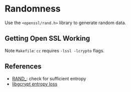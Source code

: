 Randomness
==========
Use the `<openssl/rand.h>` library to generate random data.

Getting Open SSL Working
------------------------
Note `Makefile`: `cc` requires `-lssl -lcrypto` flags.

References
----------

* [RAND_][1]: check for sufficient entropy
* [libgcrypt entropy loss][2]


[1]: https://www.openssl.org/docs/manmaster/man3/RAND_add.html
[2]: https://formal.iti.kit.edu/~klebanov/pubs/libgcrypt-cve-2016-6313.pdf
[3]: https://sockpuppet.org/blog/2013/07/22/applied-practical-cryptography/

